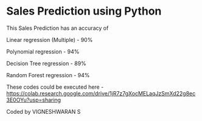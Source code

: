 # Sales Prediction using Python

This Sales Prediction has an accuracy of

Linear regression (Multiple) - 90%

Polynomial regression - 94%

Decision Tree regression - 89%

Random Forest regression - 94%

These codes could be executed here - https://colab.research.google.com/drive/1jR7z7gXocMELaqJzSmXd22g8ec3E0OYu?usp=sharing

Coded by VIGNESHWARAN S



